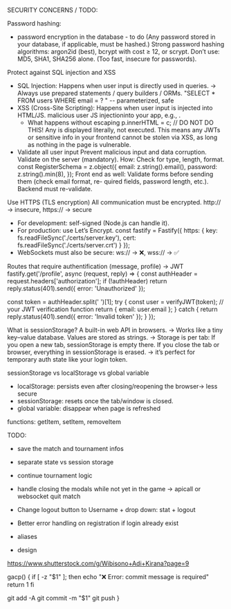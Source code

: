 SECURITY CONCERNS / TODO:

Password hashing:

- password encryption in the database - to do (Any password stored in your database, if applicable, must be hashed.)
  Strong password hashing algorithms: argon2id (best), bcrypt with cost ≥ 12, or scrypt.
  Don’t use: MD5, SHA1, SHA256 alone. (Too fast, insecure for passwords).

Protect against SQL injection and XSS

- SQL Injection: Happens when user input is directly used in queries.
  -> Always use prepared statements / query builders / ORMs.
  "SELECT \* FROM users WHERE email = ? " -- parameterized, safe
- XSS (Cross-Site Scripting): Happens when user input is injected into HTML/JS.
  malicious user JS injectioninto your app, e.g., <script>alert('hacked')</script>.
    - What happens without escaping
      p.innerHTML = c; // DO NOT DO THIS!
      Any <script> in c would execute immediately → XSS attack.
      How you fight it:
    - Sanitize input: remove or escape HTML tags before storing or rendering.
        - Backend sanitizes/escapes stored data → stops persistent XSS
          (import sanitizeHtml from 'sanitize-html';
          const safeText = sanitizeHtml(text, {
          allowedTags: [], // remove all HTML tags
          allowedAttributes: {}
          });)
    - Escape output: when displaying user-generated content in HTML, escape <, >, " etc.
        - Frontend escapes or uses frameworks that auto-escape (React, Vue) → stops reflected XSS
          // Escape user input by using textContent
          p.textContent = c;
          Using textContent is the vanilla JS equivalent of what React/Vue auto-escaping does.
          It ensures any text you insert is treated as literal text, not HTML, so scripts won’t run.
    - Escaping stops XSS
      Using textContent (vanilla JS) ensures that <script>alert('XSS')</script> is
      displayed literally, not executed. This means any JWTs or sensitive info in your
      frontend cannot be stolen via XSS, as long as nothing in the page is vulnerable.
- Validate all user input
  Prevent malicious input and data corruption. Validate on the server (mandatory).
  How: Check for type, length, format.
  const RegisterSchema = z.object({
  email: z.string().email(),
  password: z.string().min(8),
  });
  Front end as well: Validate forms before sending them (check email format, re-
  quired fields, password length, etc.). Backend must re-validate.

Use HTTPS (TLS encryption)
All communication must be encrypted.
http:// → insecure, https:// → secure

- For development: self-signed (Node.js can handle it).
- For production: use Let’s Encrypt.
  const fastify = Fastify({
  https: {
  key: fs.readFileSync('./certs/server.key'),
  cert: fs.readFileSync('./certs/server.crt')
  }
  });
- WebSockets must also be secure: ws:// → ❌, wss:// → ✅

Routes that require authentification (message, profile) -> JWT
fastify.get('/profile', async (request, reply) => {
const authHeader = request.headers['authorization'];
if (!authHeader) return reply.status(401).send({ error: 'Unauthorized' });

const token = authHeader.split(' ')[1];
try {
const user = verifyJWT(token); // your JWT verification function
return { email: user.email };
} catch {
return reply.status(401).send({ error: 'Invalid token' });
}
});

What is sessionStorage? A built-in web API in browsers.
-> Works like a tiny key–value database. Values are stored as strings.
-> Storage is per tab:
If you open a new tab, sessionStorage is empty there.
If you close the tab or browser, everything in sessionStorage is erased.
-> it’s perfect for temporary auth state like your login token.

sessionStorage vs localStorage vs global variable

- localStorage: persists even after closing/reopening the browser-> less secure
- sessionStorage: resets once the tab/window is closed.
- global variable: disappear when page is refreshed

functions: getItem, setItem, removeItem

TODO:

- save the match and tournament infos
- separate state vs session storage
- continue tournament logic

- handle closing the modals while not yet in the game -> apicall or websocket quit match
- Change logout button to Username + drop down: stat + logout
- Better error handling on registration if login already exist
- aliases
- design

https://www.shutterstock.com/g/Wibisono+Adi+Kirana?page=9

gacp() {
if [ -z "$1" ]; then
echo "❌ Error: commit message is required"
return 1
fi

git add -A
git commit -m "$1"
git push
}
